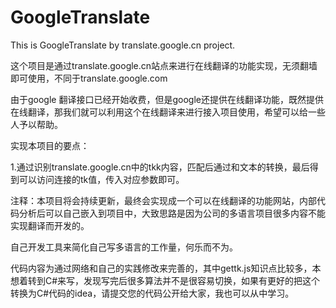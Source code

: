 # GoogleTranslate
This is GoogleTranslate by translate.google.cn project.

这个项目是通过translate.google.cn站点来进行在线翻译的功能实现，无须翻墙即可使用，不同于translate.google.com

由于google 翻译接口已经开始收费，但是google还提供在线翻译功能，既然提供在线翻译，那我们就可以利用这个在线翻译来进行接入项目使用，希望可以给一些人予以帮助。

实现本项目的要点：

1.通过识别translate.google.cn中的tkk内容，匹配后通过和文本的转换，最后得到可以访问连接的tk值，传入对应参数即可。

注释：本项目将会持续更新，最终会实现成一个可以在线翻译的功能网站，内部代码分析后可以自己嵌入到项目中，大致思路是因为公司的多语言项目很多内容不能实现翻译而开发的。

自己开发工具来简化自己写多语言的工作量，何乐而不为。

代码内容为通过网络和自己的实践修改来完善的，其中gettk.js知识点比较多，本想着转到C#来写，发现写完后很多算法并不是很容易切换，如果有更好的把这个转换为C#代码的idea，请提交您的代码公开给大家，我也可以从中学习。
